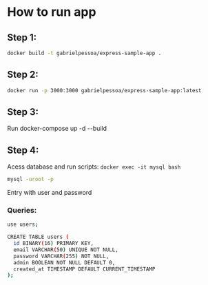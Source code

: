 # How to run app

## Step 1:
```bash
docker build -t gabrielpessoa/express-sample-app .
```

## Step 2:
```bash
docker run -p 3000:3000 gabrielpessoa/express-sample-app:latest 
```

## Step 3:
Run docker-compose up -d --build

## Step 4: 
Acess database and run scripts:  `docker exec -it mysql bash`
```bash
mysql -uroot -p
```
Entry with user and password

### Queries:
```bash
use users;

CREATE TABLE users (
  id BINARY(16) PRIMARY KEY,
  email VARCHAR(50) UNIQUE NOT NULL,
  password VARCHAR(255) NOT NULL,
  admin BOOLEAN NOT NULL DEFAULT 0,
  created_at TIMESTAMP DEFAULT CURRENT_TIMESTAMP
);
```